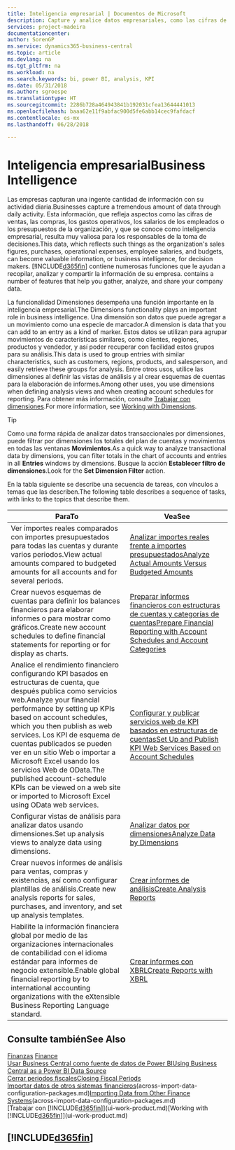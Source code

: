 ```yaml
---
title: Inteligencia empresarial | Documentos de Microsoft
description: Capture y analice datos empresariales, como las cifras de ventas, las compras, los gastos operativos, los salarios de los empleados y los presupuestos, que resultan muy valiosos para la inteligencia artificial o la toma de decisiones.
services: project-madeira
documentationcenter: 
author: SorenGP
ms.service: dynamics365-business-central
ms.topic: article
ms.devlang: na
ms.tgt_pltfrm: na
ms.workload: na
ms.search.keywords: bi, power BI, analysis, KPI
ms.date: 05/31/2018
ms.author: sgroespe
ms.translationtype: HT
ms.sourcegitcommit: 2286b728a464943841b192031cfea13644441013
ms.openlocfilehash: baaa62e11f9abfac900d5fe6abb14cec9fafdacf
ms.contentlocale: es-mx
ms.lasthandoff: 06/28/2018

---
```

# <a name="business-intelligence"></a><span data-ttu-id="ddceb-103">Inteligencia empresarial</span><span class="sxs-lookup"><span data-stu-id="ddceb-103">Business Intelligence</span></span>
<span data-ttu-id="ddceb-104">Las empresas capturan una ingente cantidad de información con su actividad diaria.</span><span class="sxs-lookup"><span data-stu-id="ddceb-104">Businesses capture a tremendous amount of data through daily activity.</span></span> <span data-ttu-id="ddceb-105">Esta información, que refleja aspectos como las cifras de ventas, las compras, los gastos operativos, los salarios de los empleados o los presupuestos de la organización, y que se conoce como inteligencia empresarial, resulta muy valiosa para los responsables de la toma de decisiones.</span><span class="sxs-lookup"><span data-stu-id="ddceb-105">This data, which reflects such things as the organization's sales figures, purchases, operational expenses, employee salaries, and budgets, can become valuable information, or business intelligence, for decision makers.</span></span> [!INCLUDE[d365fin](includes/d365fin_md.md)]<span data-ttu-id="ddceb-106"> contiene numerosas funciones que le ayudan a recopilar, analizar y compartir la información de su empresa.</span><span class="sxs-lookup"><span data-stu-id="ddceb-106"> contains a number of features that help you gather, analyze, and share your company data.</span></span>

<span data-ttu-id="ddceb-107">La funcionalidad Dimensiones desempeña una función importante en la inteligencia empresarial.</span><span class="sxs-lookup"><span data-stu-id="ddceb-107">The Dimensions functionality plays an important role in business intelligence.</span></span> <span data-ttu-id="ddceb-108">Una dimensión son datos que puede agregar a un movimiento como una especie de marcador.</span><span class="sxs-lookup"><span data-stu-id="ddceb-108">A dimension is data that you can add to an entry as a kind of marker.</span></span> <span data-ttu-id="ddceb-109">Estos datos se utilizan para agrupar movimientos de características similares, como clientes, regiones, productos y vendedor, y así poder recuperar con facilidad estos grupos para su análisis.</span><span class="sxs-lookup"><span data-stu-id="ddceb-109">This data is used to group entries with similar characteristics, such as customers, regions, products, and salesperson, and easily retrieve these groups for analysis.</span></span> <span data-ttu-id="ddceb-110">Entre otros usos, utilice las dimensiones al definir las vistas de análisis y al crear esquemas de cuentas para la elaboración de informes.</span><span class="sxs-lookup"><span data-stu-id="ddceb-110">Among other uses, you use dimensions  when defining analysis views and when creating account schedules for reporting.</span></span> <span data-ttu-id="ddceb-111">Para obtener más información, consulte [Trabajar con dimensiones](finance-dimensions.md).</span><span class="sxs-lookup"><span data-stu-id="ddceb-111">For more information, see [Working with Dimensions](finance-dimensions.md).</span></span>

> [!TIP]
> <span data-ttu-id="ddceb-112">Como una forma rápida de analizar datos transaccionales por dimensiones, puede filtrar por dimensiones los totales del plan de cuentas y movimientos en todas las ventanas **Movimientos**.</span><span class="sxs-lookup"><span data-stu-id="ddceb-112">As a quick way to analyze transactional data by dimensions, you can filter totals in the chart of accounts and entries in all **Entries** windows by dimensions.</span></span> <span data-ttu-id="ddceb-113">Busque la acción **Establecer filtro de dimensiones**.</span><span class="sxs-lookup"><span data-stu-id="ddceb-113">Look for the **Set Dimension Filter** action.</span></span>  

<span data-ttu-id="ddceb-114">En la tabla siguiente se describe una secuencia de tareas, con vínculos a temas que las describen.</span><span class="sxs-lookup"><span data-stu-id="ddceb-114">The following table describes a sequence of tasks, with links to the topics that describe them.</span></span>  

| <span data-ttu-id="ddceb-115">Para</span><span class="sxs-lookup"><span data-stu-id="ddceb-115">To</span></span> | <span data-ttu-id="ddceb-116">Vea</span><span class="sxs-lookup"><span data-stu-id="ddceb-116">See</span></span> |
| --- | --- |
|<span data-ttu-id="ddceb-117">Ver importes reales comparados con importes presupuestados para todas las cuentas y durante varios periodos.</span><span class="sxs-lookup"><span data-stu-id="ddceb-117">View actual amounts compared to budgeted amounts for all accounts and for several periods.</span></span>|[<span data-ttu-id="ddceb-118">Analizar importes reales frente a importes presupuestados</span><span class="sxs-lookup"><span data-stu-id="ddceb-118">Analyze Actual Amounts Versus Budgeted Amounts</span></span>](bi-how-analyze-actual-versus-budget.md)|
|<span data-ttu-id="ddceb-119">Crear nuevos esquemas de cuentas para definir los balances financieros para elaborar informes o para mostrar como gráficos.</span><span class="sxs-lookup"><span data-stu-id="ddceb-119">Create new account schedules to define financial statements for reporting or for display as charts.</span></span>|[<span data-ttu-id="ddceb-120">Preparar informes financieros con estructuras de cuentas y categorías de cuentas</span><span class="sxs-lookup"><span data-stu-id="ddceb-120">Prepare Financial Reporting with Account Schedules and Account Categories</span></span>](bi-how-work-account-schedule.md)|
|<span data-ttu-id="ddceb-121">Analice el rendimiento financiero configurando KPI basados en estructuras de cuenta, que después publica como servicios web.</span><span class="sxs-lookup"><span data-stu-id="ddceb-121">Analyze your financial performance by setting up KPIs based on account schedules, which you then publish as web services.</span></span> <span data-ttu-id="ddceb-122">Los KPI de esquema de cuentas publicados se pueden ver en un sitio Web o importar a Microsoft Excel usando los servicios Web de OData.</span><span class="sxs-lookup"><span data-stu-id="ddceb-122">The published account-schedule KPIs can be viewed on a web site or imported to Microsoft Excel using OData web services.</span></span>|[<span data-ttu-id="ddceb-123">Configurar y publicar servicios web de KPI basados en estructuras de cuentas</span><span class="sxs-lookup"><span data-stu-id="ddceb-123">Set Up and Publish KPI Web Services Based on Account Schedules</span></span>](bi-how-to-set-up-and-publish-kpi-web-services-based-on-account-schedules.md)|
|<span data-ttu-id="ddceb-124">Configurar vistas de análisis para analizar datos usando dimensiones.</span><span class="sxs-lookup"><span data-stu-id="ddceb-124">Set up analysis views to analyze data using dimensions.</span></span>|[<span data-ttu-id="ddceb-125">Analizar datos por dimensiones</span><span class="sxs-lookup"><span data-stu-id="ddceb-125">Analyze Data by Dimensions</span></span>](bi-how-analyze-data-dimension.md)|
|<span data-ttu-id="ddceb-126">Crear nuevos informes de análisis para ventas, compras y existencias, así como configurar plantillas de análisis.</span><span class="sxs-lookup"><span data-stu-id="ddceb-126">Create new analysis reports for sales, purchases, and inventory, and set up analysis templates.</span></span>|[<span data-ttu-id="ddceb-127">Crear informes de análisis</span><span class="sxs-lookup"><span data-stu-id="ddceb-127">Create Analysis Reports</span></span>](bi-how-create-analysis-views-reports.md)|
|<span data-ttu-id="ddceb-128">Habilite la información financiera global por medio de las organizaciones internacionales de contabilidad con el idioma estándar para informes de negocio extensible.</span><span class="sxs-lookup"><span data-stu-id="ddceb-128">Enable global financial reporting by to international accounting organizations with the eXtensible Business Reporting Language standard.</span></span>|[<span data-ttu-id="ddceb-129">Crear informes con XBRL</span><span class="sxs-lookup"><span data-stu-id="ddceb-129">Create Reports with XBRL</span></span>](bi-create-reports-with-xbrl.md)|

## <a name="see-also"></a><span data-ttu-id="ddceb-130">Consulte también</span><span class="sxs-lookup"><span data-stu-id="ddceb-130">See Also</span></span>
<span data-ttu-id="ddceb-131">[Finanzas](finance.md)  </span><span class="sxs-lookup"><span data-stu-id="ddceb-131">[Finance](finance.md)  </span></span>  
[<span data-ttu-id="ddceb-132">Usar Business Central como fuente de datos de Power BI</span><span class="sxs-lookup"><span data-stu-id="ddceb-132">Using Business Central as a Power BI Data Source</span></span>](across-how-use-financials-data-source-powerbi.md)  
[<span data-ttu-id="ddceb-133">Cerrar periodos fiscales</span><span class="sxs-lookup"><span data-stu-id="ddceb-133">Closing Fiscal Periods</span></span>](year-close-years-periods.md)  
<span data-ttu-id="ddceb-134">[Importar datos de otros sistemas financieros](across-import-data-configuration-packages.md)(across-import-data-configuration-packages.md)</span><span class="sxs-lookup"><span data-stu-id="ddceb-134">[Importing Data from Other Finance Systems](across-import-data-configuration-packages.md)(across-import-data-configuration-packages.md)</span></span>  
<span data-ttu-id="ddceb-135">[Trabajar con [!INCLUDE[d365fin](includes/d365fin_md.md)]](ui-work-product.md)</span><span class="sxs-lookup"><span data-stu-id="ddceb-135">[Working with [!INCLUDE[d365fin](includes/d365fin_md.md)]](ui-work-product.md)</span></span>

## [!INCLUDE[d365fin](includes/free_trial_md.md)]  
 

